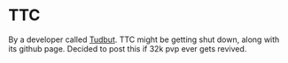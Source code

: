# TTC

By a developer called [Tudbut](https://github.com/TudbuT). TTC might be getting shut down, along with its github page. Decided to post this if 32k pvp ever gets revived.
